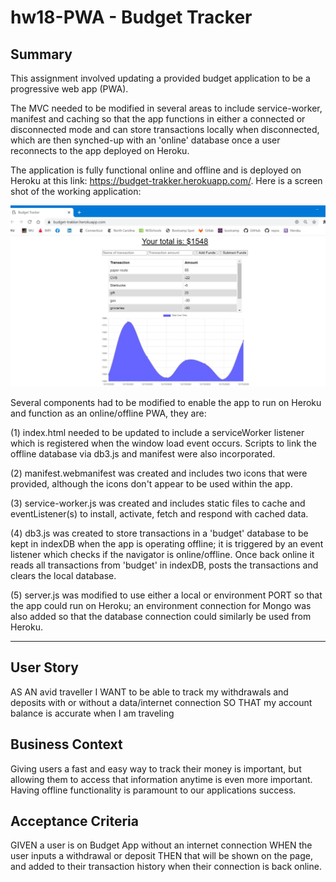# hw18-PWA - Budget Tracker

## Summary

This assignment involved updating a provided budget application to be a progressive web app (PWA).

The MVC needed to be modified in several areas to include service-worker, manifest and caching so that the app functions in either a connected or disconnected mode and can store transactions locally when disconnected, which are then synched-up with an 'online' database once a user reconnects to the app deployed on Heroku.

The application is fully functional online and offline and is deployed on Heroku at this link: https://budget-trakker.herokuapp.com/. Here is a screen shot of the working application:

![img](https://github.com/fhsal/hw18-PWA/blob/main/budget-tracker-screenshot.jpg)

Several components had to be modified to enable the app to run on Heroku and function as an online/offline PWA, they are:

(1) index.html needed to be updated to include a serviceWorker listener which is registered when the window load event occurs. Scripts to link the offline database via db3.js and manifest were also incorporated.

(2) manifest.webmanifest was created and includes two icons that were provided, although the icons don't appear to be used within the app.

(3) service-worker.js was created and includes static files to cache and eventListener(s) to install, activate, fetch and respond with cached data.

(4) db3.js was created to store transactions in a 'budget' database to be kept in indexDB when the app is operating offline; it is triggered by an event listener which checks if the navigator is online/offline. Once back online it reads all transactions from 'budget' in indexDB, posts the transactions and clears the local database.

(5) server.js was modified to use either a local or environment PORT so that the app could run on Heroku; an environment connection for Mongo was also added so that the database connection could similarly be used from Heroku.

---

## User Story

AS AN avid traveller
I WANT to be able to track my withdrawals and deposits with or without a data/internet connection
SO THAT my account balance is accurate when I am traveling

## Business Context

Giving users a fast and easy way to track their money is important, but allowing them to access that information anytime is even more important. Having offline functionality is paramount to our applications success.

## Acceptance Criteria

GIVEN a user is on Budget App without an internet connection
WHEN the user inputs a withdrawal or deposit
THEN that will be shown on the page, and added to their transaction history when their connection is back online.
